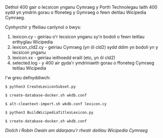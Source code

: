 Dethol 400 gair o lecsicon ynganu Cymraeg y Porth Technolegau Iaith 400 sydd yn 
ymdrin gorau o ffoneteg y Gymraeg o fewn deitlau Wicipedia Cymraeg.

Cynhyrchir y ffeiliau canlynol o bwys:

1. lexicon.cy - geiriau o'r lecsicon ynganu sy'n bodoli o fewn teitlau erthyglau Wicipedia
2. lexicon_cld2.cy - geiriau Cymraeg (yn ôl cld2) sydd ddim yn bodoli yn y lecsicon ynganu
3. lexicon.xx - geiriau ieithoedd eraill (eto, yn ôl cld2)
4. selected.log - y 400 air gyda'r ymdriniaeth gorau o ffoneteg Cymraeg teitlau Wicipedia
 

I'w greu defnyddiwch:

`$ python3 CreateLexiconSubset.py`

`$ create-database-docker.sh wkdb.conf`

`$ alt-cleantext-import.sh wkdb.conf lexicon.cy`

`$ python3 BuildWicipediaTitlesLexicon.py`

`$ create-database-docker.sh wkdb.conf`


*Diolch i Robin Owain am ddarparu'r rhestr deitlau Wicipedia Cymraeg*

